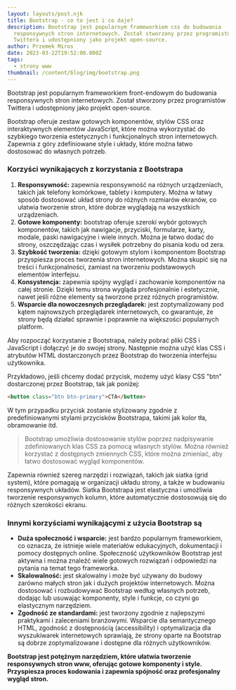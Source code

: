 ```yaml
---
layout: layouts/post.njk
title: Bootstrap - co to jest i co daje?
description: Bootstrap jest popularnym frameworkiem css do budowania
  responsywnych stron internetowych. Został stworzony przez programistów
  Twittera i udostępniony jako projekt open-source.
author: Przemek Miros
date: 2023-03-22T19:52:00.000Z
tags:
  - strony www
thumbnail: /content/blog/img/bootstrap.png
---
```

Bootstrap jest popularnym frameworkiem front-endowym do budowania responsywnych stron internetowych. Został stworzony przez programistów Twittera i udostępniony jako projekt open-source.

Bootstrap oferuje zestaw gotowych komponentów, stylów CSS oraz interaktywnych elementów JavaScript, które można wykorzystać do szybkiego tworzenia estetycznych i funkcjonalnych stron internetowych. Zapewnia z góry zdefiniowane style i układy, które można łatwo dostosować do własnych potrzeb.

### Korzyści wynikających z korzystania z Bootstrapa

1. **Responsywność:** zapewnia responsywność na różnych urządzeniach, takich jak telefony komórkowe, tablety i komputery. Można w łatwy sposób dostosować układ strony do różnych rozmiarów ekranów, co ułatwia tworzenie stron, które dobrze wyglądają na wszystkich urządzeniach.
2. **Gotowe komponenty:** bootstrap oferuje szeroki wybór gotowych komponentów, takich jak nawigacje, przyciski, formularze, karty, modale, paski nawigacyjne i wiele innych. Można je łatwo dodać do strony, oszczędzając czas i wysiłek potrzebny do pisania kodu od zera.
3. **Szybkość tworzenia:** dzięki gotowym stylom i komponentom Bootstrap przyspiesza proces tworzenia stron internetowych. Można skupić się na treści i funkcjonalności, zamiast na tworzeniu podstawowych elementów interfejsu.
4. **Konsystencja:** zapewnia spójny wygląd i zachowanie komponentów na całej stronie. Dzięki temu strona wygląda profesjonalnie i estetycznie, nawet jeśli różne elementy są tworzone przez różnych programistów.
5. **Wsparcie dla nowoczesnych przeglądarek:** jest zoptymalizowany pod kątem najnowszych przeglądarek internetowych, co gwarantuje, że strony będą działać sprawnie i poprawnie na większości popularnych platform.

Aby rozpocząć korzystanie z Bootstrapa, należy pobrać pliki CSS i JavaScript i dołączyć je do swojej strony. Następnie można użyć klas CSS i atrybutów HTML dostarczonych przez Bootstrap do tworzenia interfejsu użytkownika.

Przykładowo, jeśli chcemy dodać przycisk, możemy użyć klasy CSS "btn" dostarczonej przez Bootstrap, tak jak poniżej:

```html
<button class="btn btn-primary">CTA</button>
```

W tym przypadku przycisk zostanie stylizowany zgodnie z predefiniowanymi stylami przycisków Bootstrapa, takimi jak kolor tła, obramowanie itd.

> Bootstrap umożliwia dostosowanie stylów poprzez nadpisywanie zdefiniowanych klas CSS za pomocą własnych stylów. Można również korzystać z dostępnych zmiennych CSS, które można zmieniać, aby łatwo dostosować wygląd komponentów.

Zapewnia również szereg narzędzi i rozwiązań, takich jak siatka (grid system), które pomagają w organizacji układu strony, a także w budowaniu responsywnych układów. Siatka Bootstrapa jest elastyczna i umożliwia tworzenie responsywnych kolumn, które automatycznie dostosowują się do różnych szerokości ekranu.

### Innymi korzyściami wynikającymi z użycia Bootstrap są

* **Duża społeczność i wsparcie:** jest bardzo popularnym frameworkiem, co oznacza, że istnieje wiele materiałów edukacyjnych, dokumentacji i pomocy dostępnych online. Społeczność użytkowników Bootstrap jest aktywna i można znaleźć wiele gotowych rozwiązań i odpowiedzi na pytania na temat tego frameworka.
* **Skalowalność:** jest skalowalny i może być używany do budowy zarówno małych stron jak i dużych projektów internetowych. Można dostosować i rozbudowywać Bootstrap według własnych potrzeb, dodając lub usuwając komponenty, style i funkcje, co czyni go elastycznym narzędziem.
* **Zgodność ze standardami:** jest tworzony zgodnie z najlepszymi praktykami i zaleceniami branżowymi. Wsparcie dla semantycznego HTML, zgodność z dostępnością (accessibility) i optymalizacja dla wyszukiwarek internetowych sprawiają, że strony oparte na Bootstrap są dobrze zoptymalizowane i dostępne dla różnych użytkowników.

**Bootstrap jest potężnym narzędziem, które ułatwia tworzenie responsywnych stron www, oferując gotowe komponenty i style. Przyspiesza proces kodowania i zapewnia spójność oraz profesjonalny wygląd stron.**